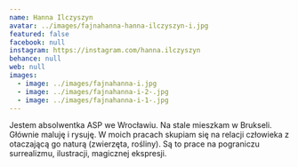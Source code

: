 ```yaml
---
name: Hanna Ilczyszyn
avatar: ../images/fajnahanna-hanna-ilczyszyn-i.jpg
featured: false
facebook: null
instagram: https://instagram.com/hanna.ilczyszyn
behance: null
web: null
images:
  - image: ../images/fajnahanna-i.jpg
  - image: ../images/fajnahanna-i-2-.jpg
  - image: ../images/fajnahanna-i-1-.jpg
---
```

Jestem absolwentka ASP we Wrocławiu. Na stale mieszkam w Brukseli. Głównie maluję i rysuję. W moich pracach skupiam się na relacji człowieka z otaczającą go naturą (zwierzęta, rośliny). Są to prace na pograniczu surrealizmu, ilustracji, magicznej ekspresji.